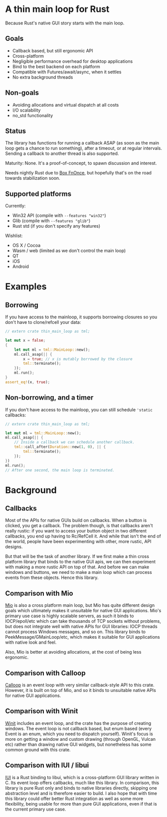 # A thin main loop for Rust

Because Rust's native GUI story starts with the main loop.

## Goals

 * Callback based, but still ergonomic API
 * Cross-platform
 * Negligible performance overhead for desktop applications
 * Bind to the best backend on each platform
 * Compatible with Futures/await/async, when it settles
 * No extra background threads

## Non-goals

 * Avoiding allocations and virtual dispatch at all costs
 * I/O scalability
 * no_std functionality

## Status

The library has functions for running a callback ASAP (as soon as the main loop gets a chance to run something), after a timeout, or at regular intervals. Sending a callback to another thread is also supported.

Maturity: None. It's a proof-of-concept, to spawn discussion and interest.

Needs nightly Rust due to [Box FnOnce](https://github.com/rust-lang/rust/issues/28796), but hopefully that's on the road towards stabilization soon.

## Supported platforms

Currently:

 * Win32 API (compile with `--features "win32"`)
 * Glib (compile with `--features "glib"`)
 * Rust std (if you don't specify any features)

Wishlist:

 * OS X / Cocoa
 * Wasm / web (limited as we don't control the main loop)
 * QT
 * iOS
 * Android

# Examples

## Borrowing

If you have access to the mainloop, it supports borrowing closures so you don't have to clone/refcell your data:

```rust
// extern crate thin_main_loop as tml;

let mut x = false;
{
    let mut ml = tml::MainLoop::new();
    ml.call_asap(|| {
        x = true; // x is mutably borrowed by the closure
        tml::terminate();
    });
    ml.run();
}
assert_eq!(x, true);
```

## Non-borrowing, and a timer

If you don't have access to the mainloop, you can still schedule `'static` callbacks:

```rust
// extern crate thin_main_loop as tml;

let mut ml = tml::MainLoop::new();
ml.call_asap(|| {
    // Inside a callback we can schedule another callback.
    tml::call_after(Duration::new(1, 0), || {
        tml::terminate();
    });
})
ml.run();
// After one second, the main loop is terminated.
```

# Background

## Callbacks

Most of the APIs for native GUIs build on callbacks. When a button is clicked, you get a callback. The problem though, is that callbacks aren't really rustic: if you want to access your button object in two different callbacks, you end up having to Rc/RefCell it. And while that isn't the end of the world, people have been experimenting with other, more rustic, API designs.

But that will be the task of another library. If we first make a thin cross platform library that binds to the native GUI apis, we can then experiment with making a more rustic API on top of that. And before we can make windows and buttons, we need to make a main loop which can process events from these objects. Hence this library.

## Comparison with Mio

[Mio](https://crates.io/crates/mio) is also a cross platform main loop, but Mio has quite different design goals which ultimately makes it unsuitable for native GUI applications. Mio's primary use case is highly scalable servers, as such it binds to IOCP/epoll/etc which can take thousands of TCP sockets without problems, but does not integrate well with native APIs for GUI libraries: IOCP threads cannot process Windows messages, and so on. This library binds to PeekMessage/GMainLoop/etc, which makes it suitable for GUI applications with native look and feel.

Also, Mio is better at avoiding allocations, at the cost of being less ergonomic.

## Comparison with Calloop

[Calloop](https://crates.io/crates/calloop) is an event loop with very similar callback-style API to this crate. However, it is built on top of Mio, and so it binds to unsuitable native APIs for native GUI applications.

## Comparison with Winit

[Winit](https://crates.io/crates/winit) includes an event loop, and the crate has the purpose of creating windows. The event loop is not callback based, but enum based (every Event is an enum, which you need to dispatch yourself). Winit's focus is more on getting a window and custom drawing (through OpenGL, Vulcan etc) rather than drawing native GUI widgets, but nonetheless has some common ground with this crate.

## Comparison with IUI / libui

[IUI](https://crates.io/crates/iui) is a Rust binding to libui, which is a cross-platform GUI library written in C. Its event loop offers callbacks, much like this library. In comparison, this library is pure Rust only and binds to native libraries directly, skipping one abstraction level and is therefore easier to build. I also hope that with time this library could offer better Rust integration as well as some more flexibility, being usable for more than pure GUI applications, even if that is the current primary use case.
